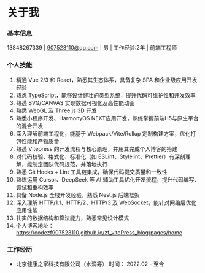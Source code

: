 # 关于我

### 基本信息

13848267339 | 907523110@qq.com | 男 | 工作经验:2年 | 前端工程师

### 个人技能

1. 精通 Vue 2/3 和 React，熟悉其生态体系，具备复杂 SPA 和企业级应用开发经验
2. 熟悉 TypeScript，能够设计健壮的类型系统，提升代码可维护性和开发效率
3. 熟悉 SVG/CANVAS 实现数据可视化及高性能动画
4. 熟悉 WebGL 及 Three.js 3D 开发
5. 熟悉小程序开发、HarmonyOS NEXT应用开发，熟练掌握前端H5与原生平台的混合开发
6. 深入理解前端工程化，能基于 Webpack/Vite/Rollup 定制构建方案，优化打包性能和产物质量
7. 熟悉 Vitepress 的开发流程与核心原理，并用其完成个人博客的搭建
8. 对代码校验、格式化、标准化（如 ESLint、Stylelint、Prettier）有深刻理解，能制定团队代码规范，并落地执行
9. 熟悉 Git Hooks + Lint 工具链集成，确保代码提交质量和一致性
10. 熟练运用 Cursor、DeepSeek 等 AI 辅助工具优化开发流程，提升代码编写、调试和重构效率
11. 具备 Node.js 全栈开发经验，熟悉 Nest.js 后端框架
12. 深入理解 HTTP/1.1、HTTP/2、HTTP/3 及 WebSocket，能针对网络层优化应用性能
13. 扎实的数据结构和算法能力，熟悉常见设计模式
14. 个人博客地址：https://codezf907523110.github.io/zf_vitePress_blog/pages/home

### 工作经历

- 北京健康之家科技有限公司（水滴筹）  时间： 2022.02 - 至今

<style lang="less" scoped>
  code {
    /* color: red!important; */
  }
</style>
